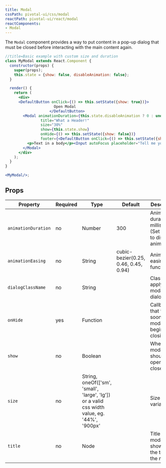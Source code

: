 ```yaml
---
title: Modal
cssPath: pivotal-ui/css/modal
reactPath: pivotal-ui/react/modal
reactComponents:
- Modal
---
```


The `Modal` component provides a way to put content in a pop-up dialog that must be closed before interacting with
the main content again.

```jsx
//title=Basic example with custom size and duration
class MyModal extends React.Component {
  constructor(props) {
    super(props);
    this.state = {show: false, disableAnimation: false};
  }

  render() {
    return (
      <div>
      <DefaultButton onClick={() => this.setState({show: true})}>
                      Open Modal
                    </DefaultButton>
        <Modal animationDuration={this.state.disableAnimation ? 0 : undefined}
                title="What a Header!"
                size="30%"
                show={this.state.show}
                onHide={() => this.setState({show: false})}
                footer={<DefaultButton onClick={() => this.setState({show: false})}>Close</DefaultButton>}>
          <p>Text in a body</p><Input autoFocus placeholder="Tell me your darkest secrets"/>
        </Modal>
      </div>
    );
  }
}

<MyModal/>;
```

## Props

Property            | Required   | Type                                                                                         | Default                              | Description                                                            |
--------------------| ---------- | ----------                                                                                   | ----------                           | ------------                                                           |
`animationDuration` | no         | Number                                                                                       | 300                                  | Animation duration in milliseconds (Set to <= 0 to disable animations) |
`animationEasing`   | no         | String                                                                                       | cubic-bezier(0.25, 0.46, 0.45, 0.94) | Animation easing function                                              |
`dialogClassName`   | no         | String                                                                                       |                                      | Class(es) to apply to the modal dialog                                 |
`onHide`            | yes        | Function                                                                                     |                                      | Callback that fires as soon as the modal begins closing                |
`show`              | no         | Boolean                                                                                      |                                      | Whether the modal should be opened or closed                           |
`size`              | no         | String, oneOf(['sm', 'small', 'large', 'lg']) or a valid css width value, eg. '44%', '900px' |                                      | Size variations                                                        |
`title`             | no         | Node                                                                                         |                                      | Title of the modal, shown at the top of the modal                      |
